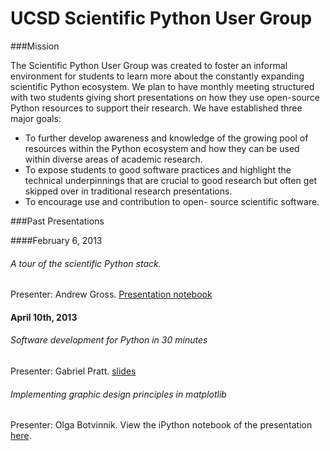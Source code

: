 UCSD Scientific Python User Group
==========

###Mission

The Scientific Python User Group was created to foster an informal environment for students to learn
more about the constantly expanding scientific Python ecosystem. We plan to have monthly meeting
structured with two students giving short presentations on how they use open-source Python
resources to support their research. We have established three major goals: 
 * To further develop awareness and knowledge of the growing pool of resources within the Python ecosystem and how
they can be used within diverse areas of academic research.  
 * To expose students to good software
practices and highlight the technical underpinnings that are crucial to good research but often get
skipped over in traditional research presentations.  
 * To encourage use and contribution to open-
source scientific software.

###Past Presentations

####February 6, 2013

###### A tour of the scientific Python stack.

Presenter: Andrew Gross.  [Presentation notebook](http://nbviewer.ipython.org/4724581)

#### April 10th, 2013

###### Software development for Python in 30 minutes

Presenter: Gabriel Pratt.  [slides](https://github.com/ucsd-scientific-python/user-group/blob/master/presentations/Week2/20130409_python_user_group_testing.pdf)

###### Implementing graphic design principles in matplotlib 

Presenter: Olga Botvinnik. View the iPython notebook of the presentation [here](http://nbviewer.ipython.org/5357268).
